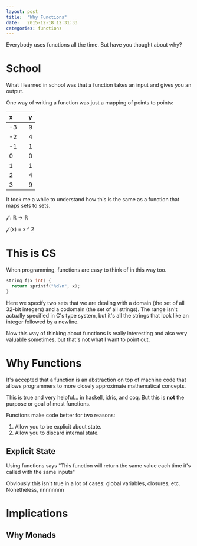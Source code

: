 ```yaml
---
layout: post
title:  "Why Functions"
date:   2015-12-18 12:31:33
categories: functions
---
```


Everybody uses functions all the time. But have you thought about why?

# School

What I learned in school was that a function takes an input and gives you an output. 

One way of writing a function was just a mapping of points to points:

|x  |  | y |
|:--|:--|:--|
|-3 |  | 9 |
|-2 |  | 4 |
|-1 |  | 1 |
|0  |  | 0 |
|1  |  | 1 |
|2  |  | 4 |
|3  |  | 9 |

It took me a while to understand how this is the same as a function that maps sets to sets.

&fscr; &colon; &reals; &rightarrow; &reals;

&fscr; (x) &equals; x ^ 2

# This is CS

When programming, functions are easy to think of in this way too.

```c
string f(x int) {
  return sprintf("%d\n", x);
}
```

Here we specify two sets that we are dealing with a domain (the set of all 32-bit integers) and a codomain (the set of all strings).
The range isn't actually specified in C's type system, but it's all the strings that look like an integer followed by a newline.

Now this way of thinking about functions is really interesting and also very valuable sometimes, but that's not what I want to point out.

# Why Functions

It's accepted that a function is an abstraction on top of machine code that allows programmers to more closely approximate mathematical concepts.

This is true and very helpful... in haskell, idris, and coq. But this is __not__ the purpose or goal of most functions. 

Functions make code better for two reasons:

  1. Allow you to be explicit about state.
  2. Allow you to discard internal state.

## Explicit State

Using functions says "This function will return the same value each time it's called with the same inputs"

Obviously this isn't true in a lot of cases: global variables, closures, etc. Nonetheless, nnnnnnnn

# Implications

## Why Monads



